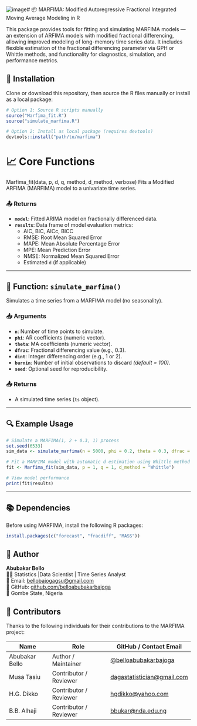 ![image](https://github.com/user-attachments/assets/c015509e-d9fd-497a-841b-7a8e3833aad9)# 📦 MARFIMA: Modified Autoregressive Fractional Integrated Moving Average Modeling in R

This package provides tools for fitting and simulating MARFIMA models — an extension of ARFIMA models with modified fractional differencing, allowing improved modeling of long-memory time series data. It includes flexible estimation of the fractional differencing parameter via GPH or Whittle methods, and functionality for diagnostics, simulation, and performance metrics.

## 🔧 Installation

Clone or download this repository, then source the R files manually or install as a local package:

```R
# Option 1: Source R scripts manually
source("Marfima_fit.R")
source("simulate_marfima.R")

# Option 2: Install as local package (requires devtools)
devtools::install("path/to/marfima")
```

# 📈 Core Functions
Marfima_fit(data, p, d, q, method, d_method, verbose)
Fits a Modified ARFIMA (MARFIMA) model to a univariate time series.

### 📤 Returns

- **`model`**: Fitted ARIMA model on fractionally differenced data.  
- **`results`**: Data frame of model evaluation metrics:
  - AIC, BIC, AICc, BICC  
  - RMSE: Root Mean Squared Error  
  - MAPE: Mean Absolute Percentage Error  
  - MPE: Mean Prediction Error  
  - NMSE: Normalized Mean Squared Error  
  - Estimated `d` (if applicable)

---

## 🔁 Function: `simulate_marfima()`

Simulates a time series from a MARFIMA model (no seasonality).

### 📥 Arguments

- **`n`**: Number of time points to simulate.  
- **`phi`**: AR coefficients (numeric vector).  
- **`theta`**: MA coefficients (numeric vector).  
- **`dfrac`**: Fractional differencing value (e.g., 0.3).  
- **`dint`**: Integer differencing order (e.g., 1 or 2).  
- **`burnin`**: Number of initial observations to discard *(default = 100)*.  
- **`seed`**: Optional seed for reproducibility.

### 📤 Returns

- A simulated time series (`ts` object).

---

## 🔍 Example Usage

```r
# Simulate a MARFIMA(1, 2 + 0.3, 1) process
set.seed(6533)
sim_data <- simulate_marfima(n = 5000, phi = 0.2, theta = 0.3, dfrac = 0.3, dint = 2)

# Fit a MARFIMA model with automatic d estimation using Whittle method
fit <- Marfima_fit(sim_data, p = 1, q = 1, d_method = "Whittle")

# View model performance
print(fit$results)
```

---

## 📚 Dependencies

Before using MARFIMA, install the following R packages:

```r
install.packages(c("forecast", "fracdiff", "MASS"))
```

## 👤 Author

**Abubakar Bello**  
🧑‍💻  Statistics |Data Scientist | Time Series Analyst  
📧 Email: [bellobajogagsu@gmail.com](mailto:bellobajogagsu@gmail.com)  
🔗 GitHub: [github.com/belloabubakarbajoga](https://github.com/belloabubakarbajoga)  
📍 Gombe State, Nigeria  

## 🤝 Contributors

Thanks to the following individuals for their contributions to the MARFIMA project:

| Name             | Role                     | GitHub  / Contact Email                                    |
|------------------|--------------------------|---------------------------------------------|
| Abubakar Bello   | Author / Maintainer      | [@belloabubakarbajoga](https://github.com/belloabubakarbajoga) |
| Musa Tasiu       | Contributor / Reviewer   | dagastatistician@gmail.com |
| H.G. Dikko       | Contributor / Reviewer   | hgdikko@yahoo.com          |
| B.B. Alhaji      | Contributor / Reviewer   | bbukar@nda.edu.ng          |



